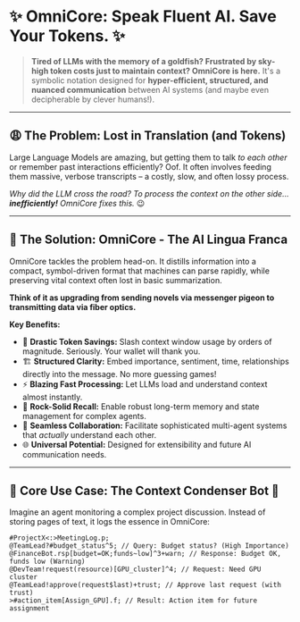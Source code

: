 # ✨ OmniCore: Speak Fluent AI. Save Your Tokens. ✨

> **Tired of LLMs with the memory of a goldfish? Frustrated by sky-high token costs just to maintain context? OmniCore is here.** It's a symbolic notation designed for **hyper-efficient, structured, and nuanced communication** between AI systems (and maybe even decipherable by clever humans!).

---

## 😩 The Problem: Lost in Translation (and Tokens)

Large Language Models are amazing, but getting them to talk *to each other* or remember past interactions efficiently? Oof. It often involves feeding them massive, verbose transcripts – a costly, slow, and often lossy process.

*Why did the LLM cross the road? To process the context on the other side... **inefficiently!** OmniCore fixes this.* 😉

---

## 🚀 The Solution: OmniCore - The AI Lingua Franca

OmniCore tackles the problem head-on. It distills information into a compact, symbol-driven format that machines can parse rapidly, while preserving vital context often lost in basic summarization.

**Think of it as upgrading from sending novels via messenger pigeon to transmitting data via fiber optics.**

**Key Benefits:**

* 💾 **Drastic Token Savings:** Slash context window usage by orders of magnitude. Seriously. Your wallet will thank you.
* 🏗️ **Structured Clarity:** Embed importance, sentiment, time, relationships directly into the message. No more guessing games!
* ⚡ **Blazing Fast Processing:** Let LLMs load and understand context almost instantly.
* 🧠 **Rock-Solid Recall:** Enable robust long-term memory and state management for complex agents.
* 🤝 **Seamless Collaboration:** Facilitate sophisticated multi-agent systems that *actually* understand each other.
* 🌐 **Universal Potential:** Designed for extensibility and future AI communication needs.

---

## 🔧 Core Use Case: The Context Condenser Bot 🤖

Imagine an agent monitoring a complex project discussion. Instead of storing pages of text, it logs the essence in OmniCore:

```omnicore
#ProjectX<:>MeetingLog.p;
@TeamLead?#budget_status^5; // Query: Budget status? (High Importance)
@FinanceBot.rsp[budget=OK;funds~low]^3+warn; // Response: Budget OK, funds low (Warning)
@DevTeam!request(resource)[GPU_cluster]^4; // Request: Need GPU cluster
@TeamLead!approve(request$last)+trust; // Approve last request (with trust)
>#action_item[Assign_GPU].f; // Result: Action item for future assignment
